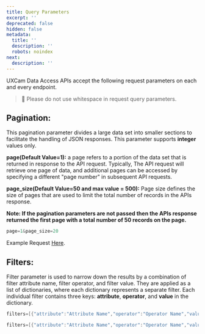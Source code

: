 ```yaml
---
title: Query Parameters
excerpt: ''
deprecated: false
hidden: false
metadata:
  title: ''
  description: ''
  robots: noindex
next:
  description: ''
---
```

UXCam Data Access APIs accept the following request parameters on each and every endpoint.

> 🚧 Please do not use whitespace in request query parameters.

## Pagination:

This pagination parameter divides a large data set into smaller sections to facilitate the handling of JSON responses. This parameter supports **integer** values only.

**page(Default Value=1):** a page refers to a portion of the data set that is returned in response to the API request. Typically, The API request will retrieve one page of data, and additional pages can be accessed by specifying a different "page number" in subsequent API requests.

**page\_size(Default Value=50 and max value = 500):**  Page size defines the size of pages that are used to limit the total number of records in the APIs response.

**Note: If the pagination parameters are not passed then the APIs response returned the first page with a total number of 50 records on the page.**

```c Example
page=1&page_size=20
```

Example Request [Here](https://api.uxcam.com/v2/session?appid=60f6c0b8b97ba419120b82eb\&apikey=9c633412-927a-4f4e-87bc-386dc1e3a618\&page=1\&page_size=20).

## Filters:

Filter parameter is used to narrow down the results by a combination of filter attribute name, filter operator, and filter value. They are applied as a list of dictionaries, where each dictionary represents a separate filter. Each individual filter contains three keys: **attribute**, **operator**, and **value** in the dictionary.

```c Single filter sample:
filters=[{"attribute":"Attribute Name","operator":"Operator Name","value":"Filter value"}]
```

```c Multiple filter sample:
filters=[{"attribute":"Attribute Name","operator":"Operator Name","value":"Filter value"},{"attribute":"Attribute Name","operator":"Operator Name","value":"Filter value"}]
```
